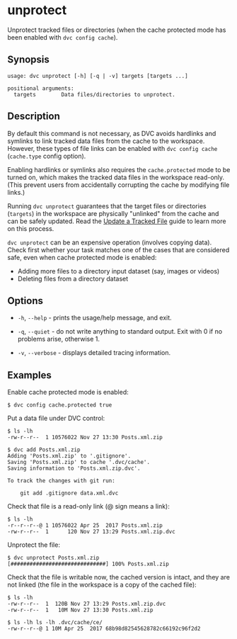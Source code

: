 # unprotect

Unprotect tracked files or directories (when the <abbr>cache</abbr> protected
mode has been enabled with `dvc config cache`).

## Synopsis

```usage
usage: dvc unprotect [-h] [-q | -v] targets [targets ...]

positional arguments:
  targets        Data files/directories to unprotect.
```

## Description

By default this command is not necessary, as DVC avoids hardlinks and symlinks
to link tracked data files from the cache to the <abbr>workspace</abbr>.
However, these types of file links can be enabled with `dvc config cache`
(`cache.type` config option).

Enabling hardlinks or symlinks also requires the `cache.protected` mode to be
turned on, which makes the tracked data files in the workspace read-only. (This
prevent users from accidentally corrupting the cache by modifying file links.)

Running `dvc unprotect` guarantees that the target files or directories
(`targets`) in the workspace are physically "unlinked" from the cache and can be
safely updated. Read the
[Update a Tracked File](/doc/user-guide/update-tracked-files) guide to learn
more on this process.

`dvc unprotect` can be an expensive operation (involves copying data). Check
first whether your task matches one of the cases that are considered safe, even
when cache protected mode is enabled:

- Adding more files to a directory input dataset (say, images or videos)
- Deleting files from a directory dataset

## Options

- `-h`, `--help` - prints the usage/help message, and exit.

- `-q`, `--quiet` - do not write anything to standard output. Exit with 0 if no
  problems arise, otherwise 1.

- `-v`, `--verbose` - displays detailed tracing information.

## Examples

Enable cache protected mode is enabled:

```dvc
$ dvc config cache.protected true
```

Put a data file under DVC control:

```dvc
$ ls -lh
-rw-r--r--  1 10576022 Nov 27 13:30 Posts.xml.zip

$ dvc add Posts.xml.zip
Adding 'Posts.xml.zip' to '.gitignore'.
Saving 'Posts.xml.zip' to cache '.dvc/cache'.
Saving information to 'Posts.xml.zip.dvc'.

To track the changes with git run:

	git add .gitignore data.xml.dvc
```

Check that file is a read-only link (@ sign means a link):

```dvc
$ ls -lh
-r--r--r--@ 1 10576022 Apr 25  2017 Posts.xml.zip
-rw-r--r--  1      120 Nov 27 13:29 Posts.xml.zip.dvc
```

Unprotect the file:

```dvc
$ dvc unprotect Posts.xml.zip
[##############################] 100% Posts.xml.zip
```

Check that the file is writable now, the cached version is intact, and they are
not linked (the file in the <abbr>workspace</abbr> is a copy of the
<abbr>cached</abbr> file):

```dvc
$ ls -lh
-rw-r--r--  1  120B Nov 27 13:29 Posts.xml.zip.dvc
-rw-r--r--  1   10M Nov 27 13:30 Posts.xml.zip

$ ls -lh ls -lh .dvc/cache/ce/
-rw-r--r--@ 1 10M Apr 25  2017 68b98d82545628782c66192c96f2d2
```
